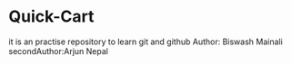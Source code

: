 # Quick-Cart
it is an practise repository to learn git and github
Author: Biswash Mainali
secondAuthor:Arjun Nepal
